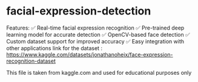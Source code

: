 # facial-expression-detection
Features: ✅ Real-time facial expression recognition ✅ Pre-trained deep learning model for accurate detection ✅ OpenCV-based face detection ✅ Custom dataset support for improved accuracy ✅ Easy integration with other applications
link for the dataset  : https://www.kaggle.com/datasets/jonathanoheix/face-expression-recognition-dataset

This file is taken from kaggle.com and used for educational purposes only
